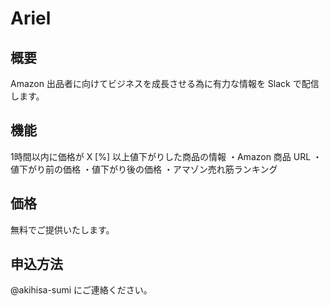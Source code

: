 # Ariel

## 概要
Amazon 出品者に向けてビジネスを成長させる為に有力な情報を Slack で配信します。

## 機能
1時間以内に価格が X [%] 以上値下がりした商品の情報
 ・Amazon 商品 URL
 ・値下がり前の価格
 ・値下がり後の価格
 ・アマゾン売れ筋ランキング

## 価格
無料でご提供いたします。

## 申込方法
@akihisa-sumi にご連絡ください。
